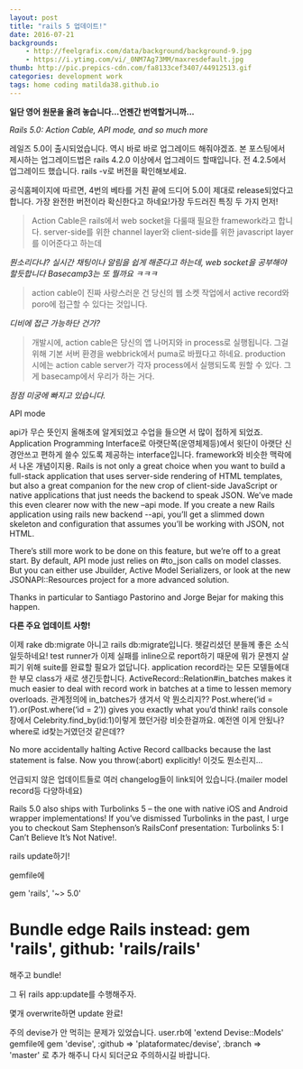 ```yaml
---
layout: post
title: "rails 5 업데이트!"
date: 2016-07-21
backgrounds:
    - http://feelgrafix.com/data/background/background-9.jpg
    - https://i.ytimg.com/vi/_0NM7Ag73MM/maxresdefault.jpg
thumb: http://pic.prepics-cdn.com/fa8133cef3407/44912513.gif
categories: development work
tags: home coding matilda38.github.io
---
```

**일단 영어 원문을 올려 놓습니다...언젠간 번역할거니까...**

*Rails 5.0: Action Cable, API mode, and so much more*

레일즈 5.0이 출시되었습니다. 역시 바로 바로 업그레이드 해줘야겠죠. 본 포스팅에서 제시하는 업그레이드법은 rails 4.2.0 이상에서 업그레이드 할때입니다. 전 4.2.5에서 업그레이드 했습니다. rails -v로 버전을 확인해보세요.

공식홈페이지에 따르면, 4번의 베타를 거친 끝에 드디어 5.0이 제대로 release되었다고 합니다. 가장 완전한 버전이라 확신한다고 하네요!가장 두드러진 특징 두 가지 먼저!

>Action Cable은 rails에서 web socket을 다룰때 필요한 framework라고 합니다. server-side를 위한 channel layer와 client-side를 위한 javascript layer를 이어준다고 하는데

*뭔소리다냐? 실시간 채팅이나 알림을 쉽게 해준다고 하는데, web socket을 공부해야 할듯합니다 Basecamp3는 또 뭘까요 ㅋㅋㅋ*

>action cable이 진짜 사랑스러운 건 당신의 웹 소켓 작업에서 active record와 poro에 접근할 수 있다는 것입니다.

*디비에 접근 가능하단 건가?*

>개발시에, action cable은 당신의 앱 나머지와 in process로 실행됩니다. 그걸 위해 기본 서버 환경을 webbrick에서 puma로 바꿨다고 하네요. production 시에는 action cable server가 각자 process에서 실행되도록 원할 수 있다. 그게 basecamp에서 우리가 하는 거다.

*점점 미궁에 빠지고 있습니다.*

API mode

api가 무슨 뜻인지 올해초에 알게되었고 수업을 들으면 서 많이 접하게 되었죠. Application Programming Interface로 아랫단쪽(운영체제등)에서 윗단이 아랫단 신경안쓰고 편하게 쓸수 있도록 제공하는 interface입니다. framework와 비슷한 맥락에서 나온 개념이지용.
Rails is not only a great choice when you want to build a full-stack application that uses server-side rendering of HTML templates, but also a great companion for the new crop of client-side JavaScript or native applications that just needs the backend to speak JSON. We’ve made this even clearer now with the new –api mode. If you create a new Rails application using rails new backend --api, you’ll get a slimmed down skeleton and configuration that assumes you’ll be working with JSON, not HTML.

There’s still more work to be done on this feature, but we’re off to a great start. By default, API mode just relies on #to_json calls on model classes. But you can either use Jbuilder, Active Model Serializers, or look at the new JSONAPI::Resources project for a more advanced solution.

Thanks in particular to Santiago Pastorino and Jorge Bejar for making this happen.

**다른 주요 업데이트 사항!**

이제 rake db:migrate 아니고 rails db:migrate입니다. 헷갈리셨던 분들께 좋은 소식일듯하네요!
test runner가 이제 실패를 inline으로 report하기 때문에 뭐가 문젠지 살피기 위해 suite를 완료할 필요가 없답니다.
application record라는 모든 모델들에대한 부모 class가 새로 생긴듯합니다.
ActiveRecord::Relation#in_batches makes it much easier to deal with record work in batches at a time to lessen memory overloads.
관계정의에 in_batches가 생겨서 악 뭔소리지??
Post.where(‘id = 1’).or(Post.where(‘id = 2’)) gives you exactly what you’d think!
rails console창에서 Celebrity.find_by(id:1)이렇게 했던거랑 비슷한걸까요.
예전엔 이게 안됬나? where로 id찾는거였던것 같은데??

No more accidentally halting Active Record callbacks because the last statement is false. Now you throw(:abort) explicitly!
이것도 뭔소린지...

언급되지 않은 업데이트들로 여러 changelog들이 link되어 있습니다.(mailer model record등 다양하네요)


Rails 5.0 also ships with Turbolinks 5 – the one with native iOS and Android wrapper implementations! If you’ve dismissed Turbolinks in the past,
I urge you to checkout Sam Stephenson’s RailsConf presentation: Turbolinks 5: I Can’t Believe It’s Not Native!.

rails update하기!

gemfile에

gem 'rails', '~> 5.0'
# Bundle edge Rails instead: gem 'rails', github: 'rails/rails'
해주고 bundle!

그 뒤 rails app:update를 수행해주자.

몇개 overwrite하면 update 완료!

주의 devise가 안 먹히는 문제가 있었습니다.
user.rb에
'extend Devise::Models'
gemfile에
gem 'devise', :github => 'plataformatec/devise', :branch => 'master'
로 추가 해주니 다시 되더군요 주의하시길 바랍니다.
